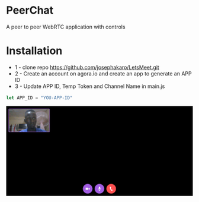# PeerChat
A peer to peer WebRTC application with controls

# Installation
* 1 - clone repo https://github.com/josephakaro/LetsMeet.git
* 2 - Create an account on agora.io and create an app to generate an APP ID
* 3 - Update APP ID, Temp Token and Channel Name in main.js
```javascript
let APP_ID = "YOU-APP-ID"
```


<img src="./images/Two_persons.PNG">  
